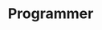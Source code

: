 ---
layout: work-with-us-layout

title: Programmer

role: <b> Role </b> <p class="simple-content"> A programmer will work on various projects for Fields of View, with required skills in building different types of software tools as per the project requirements and assisting other teams. The ability to adapt to deliver reliable quality data analysis and reporting is highly valued. </p> <p class="simple-content"> Fields of View is an interdisciplinary group - therefore, the programmer is expected to work with people from diverse backgrounds. The programmer will be working on multiple projects - therefore, ability to switch contexts, and deliver according to timelines is a must. </p> <p class="simple-content"> The position is based in Bangalore. For details of remuneration and any other information, please mail <a href="mailto://work@fieldsofview.in"> work@fieldsofview.in</a> with your CV.</p>

responsibilities: <b> Tools and Technologies </b> <br> <ul> <li> Git versioning </li> <li> Ability to work with UNIX / Linux with ease </li> <li> Databases - PostgreSQL and MySQL  </li> <li> Python / Java / Ruby </li> <li> Reactive JavaScript frameworks (React / Vue / Svelte) </li> <li> HTML / CSS  </li> <li> Frameworks - Django / Ruby on Rails  </li> </ul>

skills: <b> Skills Required </b> <br> <ul> <li> Proficiency in rapid prototyping of web tools (HTML + JS + CSS)  </li> <li> Ability to traverse different programming languages and frameworks across projects </li> <li> Proficiency in scalable, clean, collaborative and maintainable code </li> <li> Ability to quickly build scripting tools </li> <li> Proficiency in command line operations </li> <li> Linux server maintenance </li> </ul>

developmentskills: <b> Additional Skills </b> <br> <ul> <li> Contributor to a popular open-source project </li> <li> Working with Simulation tools such as AnyLogic, NetLogo, MATSIM, etc. </li>  <li> Ability to use existing plug-ins effectively </li></ul>

remuneration: <b> Remuneration </b> <br> INR 86,970  per month (Including TDS) per month.

applicationProcess: <b> The Application Process </b> <br> If this sounds interesting or exciting to you, please write to <a href="mailto://work@fieldsofview.in"> work@fieldsofview.in </a> with your CV, design portfolio and a thoughtful cover letter stating why you want to work with us in this role. <p class="simple-content"> <ul> <li> We will review your application and if we feel like it is a good fit for us, we will assign you a task. The assignment will involve a cross section of the kind of work you'll do with us. You take as much time as you want to complete the assignment, but we've noted that it takes on average about 7 days to finish. </li> <li> If we like your approach to the assignment, we invite you to spend 2 days with us in our office in Bangalore, so you can get to know our team and work culture. You will also be provided a follow-up task to be performed during those 2 days. Once this is done, and if you like us and we like you, we will extend an offer within a week's time. </li> </ul></p>

aboutUs: <b>About Fields of View</b> <p class="simple-content"> At Fields of View (fieldsofview.in), we use games and simulations to help CSOs make sense of their work around vulnerability and climate. We are a not-for-profit research group based in Bangalore. We have an interdisciplinary group with people whose backgrounds range from technology, art, social sciences, law, and policy. </p> <p class="simple-content"> FoV's work has been featured in Indian and international media, including BBC News; The Hindu; Deccan Herald; Deccan Chronicle; The Newsminute, CNN-IBN, Deutsche Welle (dw.com), a German international broadcaster, and Factordaily. </p> <p class="simple-content"> As our goal is to create bridges between Government, Academia, and Civil Society, we work with all three groups -</p> <ul> <li>Government - Our partners in government include Department of Electronics and Information Technology, Government of India; Institute of Plasma Research, Government of India; Tamil Nadu State Land Use Board, Government of Tamil Nadu. </li> <li> Civil Society Groups - The civil society organizations we have collaborated with include Gender at Work, who works to promote gender equality in organizations; Sahjeevan, who works to empower disadvantaged communities in the Kutch region in Gujarat, India; Alternative Law Forum, whose focus is on integrating alternative lawyering with critical research; UNESCO-MGIEP, which specialises in research, knowledge sharing and policy formulation in the area of education for peace, sustainability and global citizenship; and UNDP Sri Lanka. </li> <li> Academia - We have research collaborations with different Indian and international universities, including International Institute of Information Technology (IIIT-B), Bangalore; TU-Delft, Netherlands; Netherlands E-Sciences Centre, Netherlands; Department of Computational Sciences, University of Amsterdam; and Medialab Amsterdam. </li> </ul> <br> <p lass="simple-content"> Fields of View is a non-profit organisation, registered under the Karnataka Societies Registration Act, 1960. Section 12AA(1)(b)(i), and Section 80G(5)(vi) of the Income Tax Act, 1961.</p>

ide: Developer

tag: Developer

category: jd

permalink: /projects/work-with-us/programmer/

---